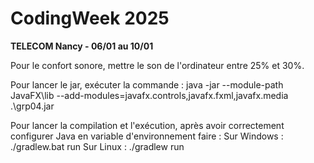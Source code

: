 # CodingWeek 2025
**TELECOM Nancy - 06/01 au 10/01**

Pour le confort sonore, mettre le son de l'ordinateur entre 25% et 30%.

Pour lancer le jar, exécuter la commande :
java -jar --module-path JavaFX\lib --add-modules=javafx.controls,javafx.fxml,javafx.media .\grp04.jar

Pour lancer la compilation et l'exécution, après avoir correctement configurer Java en variable d'environnement faire :
Sur Windows : ./gradlew.bat run
Sur Linux : ./gradlew run
